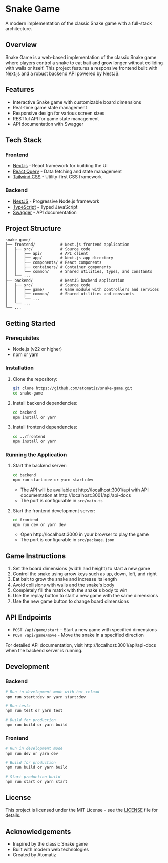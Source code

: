 # Snake Game

A modern implementation of the classic Snake game with a full-stack architecture.

## Overview

Snake Game is a web-based implementation of the classic Snake game where players control a snake to eat bait and grow longer without colliding with walls or itself. This project features a responsive frontend built with Next.js and a robust backend API powered by NestJS.

## Features

- Interactive Snake game with customizable board dimensions
- Real-time game state management
- Responsive design for various screen sizes
- RESTful API for game state management
- API documentation with Swagger

## Tech Stack

### Frontend
- [Next.js](https://nextjs.org/) - React framework for building the UI
- [React Query](https://tanstack.com/query) - Data fetching and state management
- [Tailwind CSS](https://tailwindcss.com/) - Utility-first CSS framework

### Backend
- [NestJS](https://nestjs.com/) - Progressive Node.js framework
- [TypeScript](https://www.typescriptlang.org/) - Typed JavaScript
- [Swagger](https://swagger.io/) - API documentation

## Project Structure

```
snake-game/
├── frontend/           # Next.js frontend application
│   ├── src/            # Source code
│   │   ├── api/        # API client
│   │   ├── app/        # Next.js app directory
│   │   ├── components/ # React components
│   │   ├── containers/ # Container components
│   │   └── common/     # Shared utilities, types, and constants
│   └── ...
├── backend/            # NestJS backend application
│   ├── src/            # Source code
│   │   ├── game/       # Game module with controllers and services
│   │   ├── common/     # Shared utilities and constants
│   │   └── ...
│   └── ...
└── ...
```

## Getting Started

### Prerequisites

- Node.js (v22 or higher)
- npm or yarn

### Installation

1. Clone the repository:
   ```bash
   git clone https://github.com/atomatiz/snake-game.git
   cd snake-game
   ```

2. Install backend dependencies:
   ```bash
   cd backend
   npm install or yarn
   ```

3. Install frontend dependencies:
   ```bash
   cd ../frontend
   npm install or yarn
   ```

### Running the Application

1. Start the backend server:
   ```bash
   cd backend
   npm run start:dev or yarn start:dev
   ```
   - The API will be available at http://localhost:3001/api with API documentation at http://localhost:3001/api/api-docs
   - The port is configurable in `src/main.ts`

2. Start the frontend development server:
   ```bash
   cd frontend
   npm run dev or yarn dev
   ```
   - Open http://localhost:3000 in your browser to play the game
   - The port is configurable in `src/package.json`

## Game Instructions

1. Set the board dimensions (width and height) to start a new game
2. Control the snake using arrow keys such as up, down, left, and right
3. Eat bait to grow the snake and increase its length
4. Avoid collisions with walls and the snake's body
5. Completely fill the matrix with the snake's body to win
6. Use the replay button to start a new game with the same dimensions
7. Use the new game button to change board dimensions

## API Endpoints

- `POST /api/game/start` - Start a new game with specified dimensions
- `POST /api/game/move` - Move the snake in a specified direction

For detailed API documentation, visit http://localhost:3001/api/api-docs when the backend server is running.

## Development

### Backend

```bash
# Run in development mode with hot-reload
npm run start:dev or yarn start:dev

# Run tests
npm run test or yarn test

# Build for production
npm run build or yarn build
```

### Frontend

```bash
# Run in development mode
npm run dev or yarn dev

# Build for production
npm run build or yarn build

# Start production build
npm run start or yarn start
```

## License

This project is licensed under the MIT License - see the [LICENSE](./LICENSE) file for details.

## Acknowledgements

- Inspired by the classic Snake game
- Built with modern web technologies
- Created by Atomatiz

